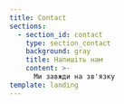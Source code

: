 ```yaml
---
title: Contact
sections:
  - section_id: contact
    type: section_contact
    background: gray
    title: Напишіть нам
    content: >-
      Ми завжди на зв'язку
template: landing
---
```

